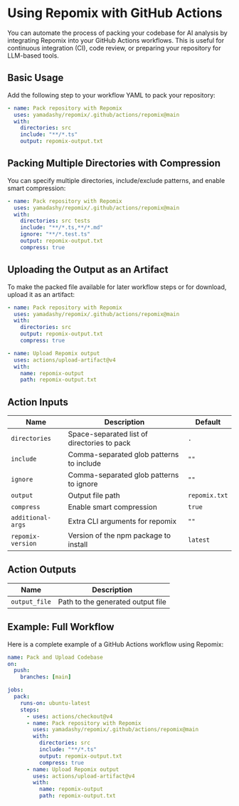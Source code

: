 # Using Repomix with GitHub Actions

You can automate the process of packing your codebase for AI analysis by integrating Repomix into your GitHub Actions workflows. This is useful for continuous integration (CI), code review, or preparing your repository for LLM-based tools.

## Basic Usage

Add the following step to your workflow YAML to pack your repository:

```yaml
- name: Pack repository with Repomix
  uses: yamadashy/repomix/.github/actions/repomix@main
  with:
    directories: src
    include: "**/*.ts"
    output: repomix-output.txt
```

## Packing Multiple Directories with Compression

You can specify multiple directories, include/exclude patterns, and enable smart compression:

```yaml
- name: Pack repository with Repomix
  uses: yamadashy/repomix/.github/actions/repomix@main
  with:
    directories: src tests
    include: "**/*.ts,**/*.md"
    ignore: "**/*.test.ts"
    output: repomix-output.txt
    compress: true
```

## Uploading the Output as an Artifact

To make the packed file available for later workflow steps or for download, upload it as an artifact:

```yaml
- name: Pack repository with Repomix
  uses: yamadashy/repomix/.github/actions/repomix@main
  with:
    directories: src
    output: repomix-output.txt
    compress: true

- name: Upload Repomix output
  uses: actions/upload-artifact@v4
  with:
    name: repomix-output
    path: repomix-output.txt
```

## Action Inputs

| Name              | Description                                 | Default           |
|-------------------|---------------------------------------------|-------------------|
| `directories`     | Space-separated list of directories to pack | `.`               |
| `include`         | Comma-separated glob patterns to include    | `""`             |
| `ignore`          | Comma-separated glob patterns to ignore     | `""`             |
| `output`          | Output file path                            | `repomix.txt`     |
| `compress`        | Enable smart compression                    | `true`            |
| `additional-args` | Extra CLI arguments for repomix             | `""`             |
| `repomix-version` | Version of the npm package to install       | `latest`          |

## Action Outputs

| Name          | Description                        |
|---------------|------------------------------------|
| `output_file` | Path to the generated output file   |

## Example: Full Workflow

Here is a complete example of a GitHub Actions workflow using Repomix:

```yaml
name: Pack and Upload Codebase
on:
  push:
    branches: [main]

jobs:
  pack:
    runs-on: ubuntu-latest
    steps:
      - uses: actions/checkout@v4
      - name: Pack repository with Repomix
        uses: yamadashy/repomix/.github/actions/repomix@main
        with:
          directories: src
          include: "**/*.ts"
          output: repomix-output.txt
          compress: true
      - name: Upload Repomix output
        uses: actions/upload-artifact@v4
        with:
          name: repomix-output
          path: repomix-output.txt
```
